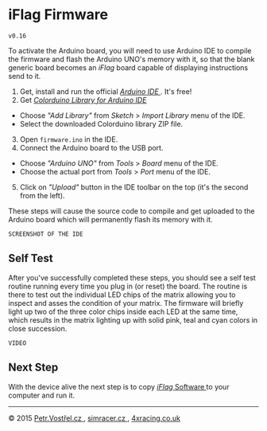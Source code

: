 iFlag Firmware
==============

	v0.16

To activate the Arduino board, you will need to use Arduino IDE to compile the firmware and flash the Arduino UNO's memory with it, so that the blank generic board becomes an _iFlag_ board capable of displaying instructions send to it.

1. Get, install and run the official [ _Arduino IDE_ ](https://www.arduino.cc/en/Main/Software). It's free!
2. Get [ _Colorduino Library for Arduino IDE_ ](https://github.com/lincomatic/Colorduino)
  - Choose _"Add Library"_ from _Sketch_ > _Import Library_ menu of the IDE.
  - Select the downloaded Colorduino library ZIP file.
3. Open `firmware.ino` in the IDE.
4. Connect the Arduino board to the USB port.
  - Choose _"Arduino UNO"_ from _Tools_ > _Board_ menu of the IDE.
  - Choose the actual port from _Tools_ > _Port_ menu of the IDE.
5. Click on _"Upload"_ button in the IDE toolbar on the top (it's the second from the left).

These steps will cause the source code to compile and get uploaded to the Arduino board which will permanently flash its memory with it.

	SCREENSHOT OF THE IDE


Self Test
---------

After you've successfully completed these steps, you should see a self test routine running every time you plug in (or reset) the board. The routine is there to test out the individual LED chips of the matrix allowing you to inspect and asses the condition of your matrix. The firmware will briefly light up two of the three color chips inside each LED at the same time, which results in the matrix lighting up with solid pink, teal and cyan colors in close succession.

	VIDEO



Next Step
---------

With the device alive the next step is to copy [ _iFlag_ Software ](../software) to your computer and run it.


---
© 2015
[ Petr.Vostřel.cz ](http://petr.vostrel.cz),
[ simracer.cz ](http://simracer.cz),
[ 4xracing.co.uk ](http://4xracing.co.uk)

